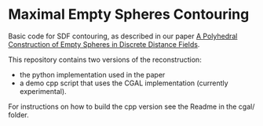 # Maximal Empty Spheres Contouring

Basic code for SDF contouring, as described in our paper [A Polyhedral Construction of Empty Spheres in Discrete Distance Fields](https://dl.acm.org/doi/10.1145/3721238.3730748).

This repository contains two versions of the reconstruction:
- the python implementation used in the paper
- a demo cpp script that uses the CGAL implementation (currently experimental).

For instructions on how to build the cpp version see the Readme in the cgal/ folder.
